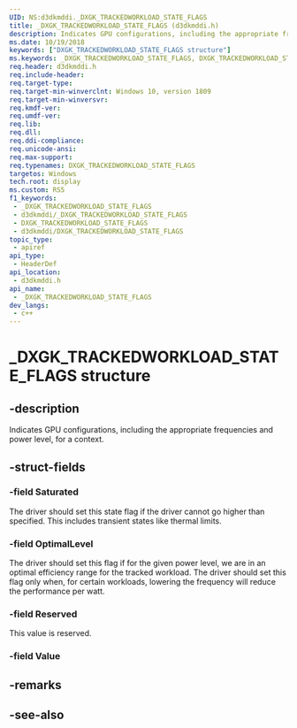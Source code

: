 ```yaml
---
UID: NS:d3dkmddi._DXGK_TRACKEDWORKLOAD_STATE_FLAGS
title: _DXGK_TRACKEDWORKLOAD_STATE_FLAGS (d3dkmddi.h)
description: Indicates GPU configurations, including the appropriate frequencies and power level, for a context.
ms.date: 10/19/2018
keywords: ["DXGK_TRACKEDWORKLOAD_STATE_FLAGS structure"]
ms.keywords: _DXGK_TRACKEDWORKLOAD_STATE_FLAGS, DXGK_TRACKEDWORKLOAD_STATE_FLAGS,
req.header: d3dkmddi.h
req.include-header: 
req.target-type: 
req.target-min-winverclnt: Windows 10, version 1809
req.target-min-winversvr: 
req.kmdf-ver: 
req.umdf-ver: 
req.lib: 
req.dll: 
req.ddi-compliance: 
req.unicode-ansi: 
req.max-support: 
req.typenames: DXGK_TRACKEDWORKLOAD_STATE_FLAGS
targetos: Windows
tech.root: display
ms.custom: RS5
f1_keywords:
 - _DXGK_TRACKEDWORKLOAD_STATE_FLAGS
 - d3dkmddi/_DXGK_TRACKEDWORKLOAD_STATE_FLAGS
 - DXGK_TRACKEDWORKLOAD_STATE_FLAGS
 - d3dkmddi/DXGK_TRACKEDWORKLOAD_STATE_FLAGS
topic_type:
 - apiref
api_type:
 - HeaderDef
api_location:
 - d3dkmddi.h
api_name:
 - _DXGK_TRACKEDWORKLOAD_STATE_FLAGS
dev_langs:
 - c++
---
```


# _DXGK_TRACKEDWORKLOAD_STATE_FLAGS structure


## -description

Indicates GPU configurations, including the appropriate frequencies and power level, for a context.

## -struct-fields

### -field Saturated

The driver should set this state flag if the driver cannot go higher than specified. This includes transient states like thermal limits.

### -field OptimalLevel

The driver should set this flag if for the given power level, we are in an optimal efficiency range for the tracked workload. The driver should set this flag only when, for certain workloads, lowering the frequency will reduce the performance per watt.

### -field Reserved

This value is reserved.

### -field Value

## -remarks

## -see-also

